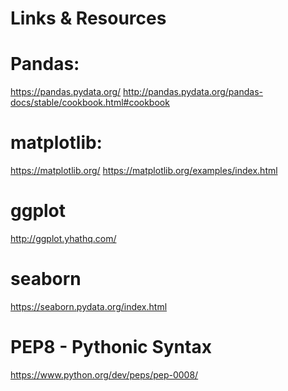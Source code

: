Links & Resources
===

# Pandas:
https://pandas.pydata.org/
http://pandas.pydata.org/pandas-docs/stable/cookbook.html#cookbook

# matplotlib:
https://matplotlib.org/
https://matplotlib.org/examples/index.html

# ggplot
http://ggplot.yhathq.com/

# seaborn
https://seaborn.pydata.org/index.html

# PEP8 - Pythonic Syntax
https://www.python.org/dev/peps/pep-0008/


